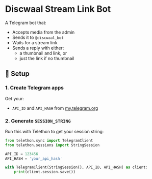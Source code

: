 # Discwaal Stream Link Bot

A Telegram bot that:
- Accepts media from the admin
- Sends it to `@discwaal_bot`
- Waits for a stream link
- Sends a reply with either:
  - a thumbnail and link, or
  - just the link if no thumbnail

## 🔧 Setup

### 1. Create Telegram apps
Get your:
- `API_ID` and `API_HASH` from [my.telegram.org](https://my.telegram.org)

### 2. Generate `SESSION_STRING`
Run this with Telethon to get your session string:

```python
from telethon.sync import TelegramClient
from telethon.sessions import StringSession

API_ID = 123456
API_HASH = 'your_api_hash'

with TelegramClient(StringSession(), API_ID, API_HASH) as client:
    print(client.session.save())

